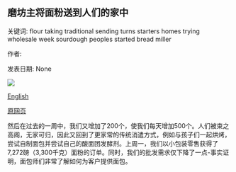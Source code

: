 ## 磨坊主将面粉送到人们的家中

关键词: flour taking traditional sending turns starters homes trying wholesale week sourdough peoples started bread miller

作者: 

发表日期: None

![](https://www.bbc.com/future/bespoke/follow-the-food/static/media/10_hero_desktop.a60204bf.jpg)

[English](The%20miller%20sending%20flour%20to%20people%E2%80%99s%20homes.md)

[原网页](http://www.bbc.com/future/bespoke/follow-the-food/the-miller-sending-flour-to-peoples-home.html)

然后在过去的一周中，我们又增加了200个，使我们每天增加500个。人们被束之高阁，无家可归，因此又回到了更家常的传统消遣方式，例如与孩子们一起烘烤，尝试自制面包并尝试自己的酸面团发酵剂。上周一，我们以小包装零售获得了7,272磅（3,300千克）面粉的订单。同时，我们的批发需求仅下降了一点-事实证明，面包师们非常了解如何为客户提供面包。
